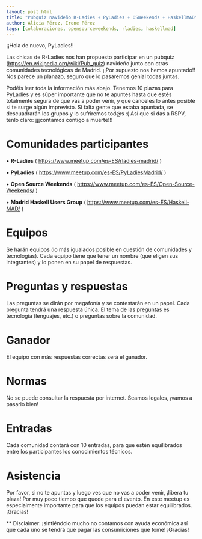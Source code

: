 ```yaml
---
layout: post.html
title: "Pubquiz navideño R-Ladies + PyLadies + OSWeekends + HaskellMAD"
author: Alicia Pérez, Irene Pérez
tags: [colaboraciones, opensourceweekends, rladies, haskellmad]
---
```


¡¡Hola de nuevo, PyLadies!!

Las chicas de R-Ladies nos han propuesto participar en un pubquiz (https://en.wikipedia.org/wiki/Pub_quiz) navideño junto con otras comunidades tecnológicas de Madrid. ¡¡Por supuesto nos hemos apuntado!! Nos parece un planazo, seguro que lo pasaremos genial todas juntas.

Podéis leer toda la información más abajo. Tenemos 10 plazas para PyLadies y es súper importante que no te apuntes hasta que estés totalmente segura de que vas a poder venir, y que canceles lo antes posible si te surge algún imprevisto. Si falta gente que estaba apuntada, se descuadrarán los grupos y lo sufriremos tod@s :( Así que si das a RSPV, tenlo claro: ¡¡¡contamos contigo a muerte!!!

# Comunidades participantes

• **R-Ladies** ( https://www.meetup.com/es-ES/rladies-madrid/ )

• **PyLadies** ( https://www.meetup.com/es-ES/PyLadiesMadrid/ )

• **Open Source Weekends** ( https://www.meetup.com/es-ES/Open-Source-Weekends/ )

• **Madrid Haskell Users Group** ( https://www.meetup.com/es-ES/Haskell-MAD/ )

# Equipos

Se harán equipos (lo más igualados posible en cuestión de comunidades y tecnologías). Cada equipo tiene que tener un nombre (que eligen sus integrantes) y lo ponen en su papel de respuestas.

# Preguntas y respuestas

Las preguntas se dirán por megafonía y se contestarán en un papel. Cada pregunta tendrá una respuesta única. El tema de las preguntas es tecnología (lenguajes, etc.) o preguntas sobre la comunidad.

# Ganador

El equipo con más respuestas correctas será el ganador.

# Normas

No se puede consultar la respuesta por internet. Seamos legales, ¡vamos a pasarlo bien!

# Entradas

Cada comunidad contará con 10 entradas, para que estén equilibrados entre los participantes los conocimientos técnicos.

# Asistencia

Por favor, si no te apuntas y luego ves que no vas a poder venir, ¡libera tu plaza! Por muy poco tiempo que quede para el evento. En este meetup es especialmente importante para que los equipos puedan estar equilibrados. ¡Gracias!

** Disclaimer: ¡sintiéndolo mucho no contamos con ayuda económica así que cada uno se tendrá que pagar las consumiciones que tome! ¡Gracias!
